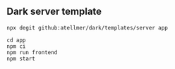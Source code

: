 ## Dark server template

```
npx degit github:atellmer/dark/templates/server app
```

```
cd app
npm ci
npm run frontend
npm start
```